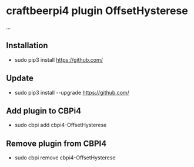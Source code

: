 
# craftbeerpi4 plugin OffsetHysterese

...

## Installation

- sudo pip3 install https://github.com/

## Update

- sudo pip3 install --upgrade https://github.com/

## Add plugin to CBPi4

- sudo cbpi add cbpi4-OffsetHysterese

## Remove plugin from CBPI4

- sudo cbpi remove cbpi4-OffsetHysterese